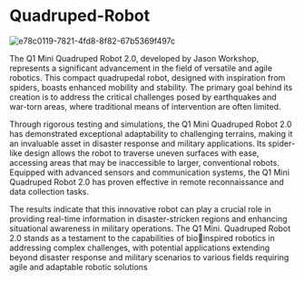 # Quadruped-Robot

![e78c0119-7821-4fd8-8f82-67b5369f497c](https://github.com/sahar-hamdi/Quadruped-Robot/assets/93557883/5fceda46-0318-46fa-b85e-34d792df00ff)



The Q1 Mini Quadruped Robot 2.0, developed by Jason Workshop, represents a significant advancement in the field of versatile and agile robotics. This compact quadrupedal robot, designed with  inspiration from spiders, boasts enhanced mobility and stability. The primary goal behind its creation is to address the critical challenges posed by earthquakes and war-torn areas, where traditional means of 
intervention are often limited.

Through rigorous testing and simulations, the Q1 Mini Quadruped Robot 2.0 has demonstrated exceptional adaptability to challenging terrains, making it an invaluable asset in disaster response and military 
applications. Its spider-like design allows the robot to traverse uneven surfaces with ease, accessing areas that may be inaccessible to larger, conventional robots. Equipped with advanced sensors and 
communication systems, the Q1 Mini Quadruped Robot 2.0 has proven effective in remote reconnaissance and data collection tasks.
 
 The results indicate that this innovative robot can play a crucial role in providing real-time information in disaster-stricken regions and enhancing situational awareness in military operations. The Q1 Mini. Quadruped Robot 2.0 stands as a testament to the capabilities of bioinspired robotics in addressing complex challenges, with potential  applications extending beyond disaster response and military scenarios to various fields requiring agile and adaptable robotic solutions
